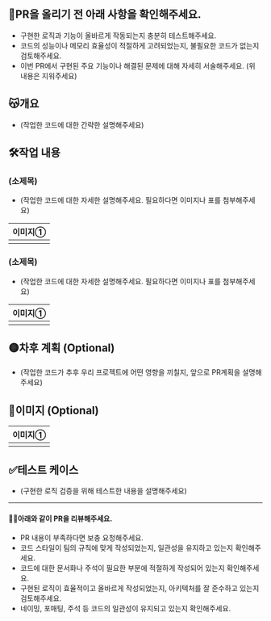 
## 🔵PR을 올리기 전 아래 사항을 확인해주세요.
- 구현한 로직과 기능이 올바르게 작동되는지 충분히 테스트해주세요.
- 코드의 성능이나 메모리 효율성이 적절하게 고려되었는지, 불필요한 코드가 없는지 검토해주세요.
- 이번 PR에서 구현된 주요 기능이나 해결된 문제에 대해 자세히 서술해주세요.
(위 내용은 지워주세요)



## 😽개요

* (작업한 코드에 대한 간략한 설명해주세요)

## 🛠️작업 내용

### (소제목)

* (작업한 코드에 대한 자세한 설명해주세요. 필요하다면 이미지나 표를 첨부해주세요)

| 이미지① |
| :----: |
| |


### (소제목)

* (작업한 코드에 대한 자세한 설명해주세요. 필요하다면 이미지나 표를 첨부해주세요)

| 이미지① |
| :----: |
| |


## 🟡차후 계획 (Optional)

* (작업한 코드가 추후 우리 프로젝트에 어떤 영향을 끼칠지, 앞으로 PR계획을 설명해주세요)


## 🗾이미지 (Optional)

| 이미지① |
| :----: |
| |


## ✅테스트 케이스

* (구현한 로직 검증을 위해 테스트한 내용을 설명해주세요)

---

#### 🙏🏻아래와 같이 PR을 리뷰해주세요.
- PR 내용이 부족하다면 보충 요청해주세요.
- 코드 스타일이 팀의 규칙에 맞게 작성되었는지, 일관성을 유지하고 있는지 확인해주세요.
- 코드에 대한 문서화나 주석이 필요한 부분에 적절하게 작성되어 있는지 확인해주세요.
- 구현된 로직이 효율적이고 올바르게 작성되었는지, 아키텍처를 잘 준수하고 있는지 검토해주세요.
- 네이밍, 포매팅, 주석 등 코드의 일관성이 유지되고 있는지 확인해주세요.

